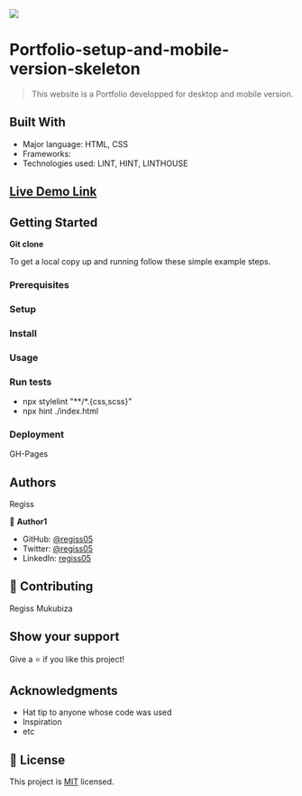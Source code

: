![](https://img.shields.io/badge/Microverse-blueviolet)

# Portfolio-setup-and-mobile-version-skeleton

> This website is a Portfolio developped for desktop and mobile version.


## Built With

- Major language: HTML, CSS
- Frameworks: 
- Technologies used: LINT, HINT, LINTHOUSE

## [Live Demo Link](https://regiss05.github.io/Portfolio-setup-and-mobile-version-skeleton/)


## Getting Started

**Git clone**

To get a local copy up and running follow these simple example steps.

### Prerequisites

### Setup

### Install

### Usage

### Run tests
- npx stylelint "**/*.{css,scss}" 
- npx hint ./index.html

### Deployment
GH-Pages


## Authors
Regiss

👤 **Author1**

- GitHub: [@regiss05](https://github.com/Regiss05)
- Twitter: [@regiss05](https://twitter.com/regissmukubiza)
- LinkedIn: [regiss05](https://www.linkedin.com/in/regiss-mukubiza-1bab841b3/)


## 🤝 Contributing
Regiss Mukubiza

## Show your support

Give a ⭐️ if you like this project!

## Acknowledgments

- Hat tip to anyone whose code was used
- Inspiration
- etc

## 📝 License

This project is [MIT](./MIT.md) licensed.
